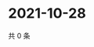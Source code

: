 # 2021-10-28

共 0 条

<!-- BEGIN WEIBO -->
<!-- 最后更新时间 Thu Oct 28 2021 15:09:09 GMT+0800 (China Standard Time) -->

<!-- END WEIBO -->
